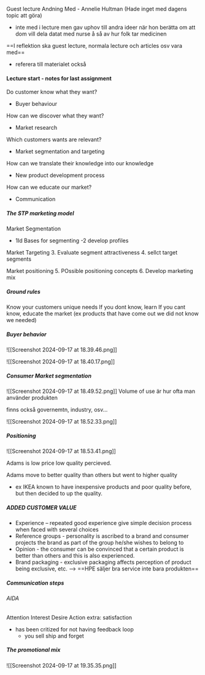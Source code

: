 Guest lecture Andning Med - Annelie Hultman (Hade inget med dagens topic att göra)
- inte med i lecture men gav uphov till andra ideer när hon berätta om att dom vill dela datat med nurse å så av hur folk tar medicinen


==I reflektion ska guest lecture, normala lecture och articles osv vara med==
- referera till materialet också

#### Lecture start - notes for last assignment

Do customer know what they want?
- Buyer behaviour

How can we discover what they want?
- Market research

Which customers wants are relevant?
- Market segmentation and targeting

How can we translate their knowledge into our knowledge
- New product development process

How can we educate our market?
- Communication


##### The STP marketing model

Market Segmentation
- 1Id Bases for segmenting
-2 develop profiles

Market Targeting
3. Evaluate segment attractiveness
4. sellct target segments

Market positioning
5. POssible positioning concepts
6. Develop marketing mix


##### Ground rules

Know your customers unique needs
If you dont know, learn
If you cant know, educate the market (ex products that have come out we did not know we needed)



##### Buyer behavior

![[Screenshot 2024-09-17 at 18.39.46.png]]

![[Screenshot 2024-09-17 at 18.40.17.png]]

##### Consumer Market segmentation

![[Screenshot 2024-09-17 at 18.49.52.png]]
Volume of use är hur ofta man använder produkten

finns också governemtn, industry, osv...



![[Screenshot 2024-09-17 at 18.52.33.png]]



##### Positioning

![[Screenshot 2024-09-17 at 18.53.41.png]]

Adams is low price low quality percieved.

Adams move to better quality than others but went to higher quality
- ex IKEA known to have inexpensive products and poor quality before, but then decided to up the quality.




##### ADDED CUSTOMER VALUE

- Experience – repeated good experience give simple decision process when faced with several choices
- Reference groups - personality is ascribed to a brand and consumer projects the brand as part of the group he/she wishes to belong to
- Opinion - the consumer can be convinced that a certain product is better than others and this is also experienced.
- Brand packaging - exclusive packaging affects perception of product being exclusive, etc.
--> ==HPE säljer bra service inte bara produkten== 


##### Communication steps


###### AIDA
Attention
Interest
Desire
Action
extra: satisfaction

- has been critized for not having feedback loop
	- you sell ship and forget



##### The promotional mix

![[Screenshot 2024-09-17 at 19.35.35.png]]




















































































































































































